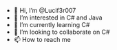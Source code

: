 - 👋 Hi, I’m @Lucif3r007
- 👀 I’m interested in C# and Java
- 🌱 I’m currently learning C#
- 💞️ I’m looking to collaborate on C#
- 📫 How to reach me 

<!---
Lucif3r007/Lucif3r007 is a ✨ special ✨ repository because its `README.md` (this file) appears on your GitHub profile.
You can click the Preview link to take a look at your changes.
--->
